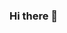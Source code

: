 ### Hi there 👋

<!--
**raphaelbertoldo/raphaelbertoldo** is a ✨ _special_ ✨ repository because its `README.md` (this file) appears on your GitHub profile.

Here are some ideas to get you started:

| <a href="https://github.com/raphaelbertoldo/github-readme-stats"><img align="center" src="https://github-readme-stats.vercel.app/api?username=raphaelbertoldo&show_icons=true&include_all_commits=true&theme=buefy&hide_border=true" alt="Raphael's github stats" /></a> | <a href="https://github.com/raphaelbertoldo/github-readme-stats"><img align="center" src="https://github-readme-stats.vercel.app/api/top-langs/?username=raphaelbertoldo&layout=compact&theme=buefy&hide_border=true" /></a> |
| ------------- | ------------- |

- 🔭 I’m currently working on ...
- 🌱 I’m currently learning ...
- 👯 I’m looking to collaborate on ...
- 🤔 I’m looking for help with ...
- 💬 Ask me about ...
- 📫 How to reach me: ...
- 😄 Pronouns: ...
- ⚡ Fun fact: ...
-->
